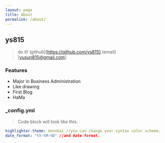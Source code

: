 ```yaml
---
layout: page
title: About
permalink: /about/
---
```


## ys815
> do it!
> (github)[https://github.com/ys815]
> (email)[yusun815@gmail.com]


### Features
- Major in Business Administration
- Like drawing
- First Blog
- HaMa


### _config.yml
> Code block will look like this.
```yml
highlighter-theme: monokai //you can change your syntax color scheme.
date_format: "%Y-%M-%D" //and date format.
```

